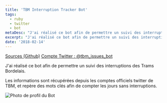 ```yaml
---
title: 'TBM Interruption Tracker Bot'
tags:
  - ruby
  - twitter
  - bot
metaDesc: "J'ai réalisé ce bot afin de permettre un suivi des interruptions des Trams Bordelais."
excerpt: "J'ai réalisé ce bot afin de permettre un suivi des interruptions des Trams Bordelais."
date: '2018-02-14'
---
```


[Sources (Github)](https://github.com/sylvainmetayer/tbm_interruption_tracker) [Compte Twitter : @tbm_issues_bot](https://twitter.com/tbm_issues_bot)

J'ai réalisé ce bot afin de permettre un suivi des interruptions des Trams Bordelais.

Les informations sont récupérées depuis les comptes officiels twitter de TBM, et repère des mots clés afin de compter les jours sans interruptions.

![Photo de profil du Bot](/images/tbm_tracker_bot.jpg "Le bot tweete tout les jours, à 18h.")
